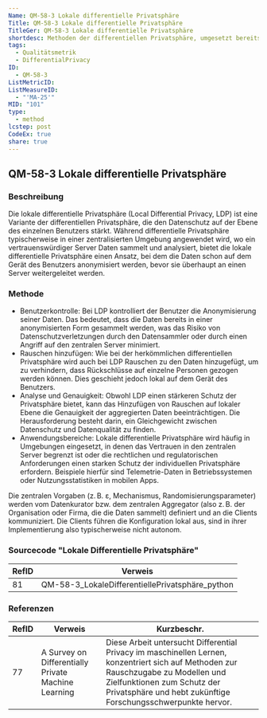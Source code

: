 ```yaml
---
Name: QM-58-3 Lokale differentielle Privatsphäre
Title: QM-58-3 Lokale differentielle Privatsphäre
TitleGer: QM-58-3 Lokale differentielle Privatsphäre
shortdesc: Methoden der differentiellen Privatsphäre, umgesetzt bereits beim Nutzer
tags:
  - Qualitätsmetrik
  - DifferentialPrivacy
ID:
  - QM-58-3
ListMetricID: 
ListMeasureID:
  - "'MA-25'"
MID: "101"
type:
  - method
lcstep: post
CodeEx: true
share: true
---
```

## QM-58-3 Lokale differentielle Privatsphäre

### Beschreibung
  
Die lokale differentielle Privatsphäre (Local Differential Privacy, LDP) ist eine Variante der differentiellen Privatsphäre, die den Datenschutz auf der Ebene des einzelnen Benutzers stärkt. Während differentielle Privatsphäre typischerweise in einer zentralisierten Umgebung angewendet wird, wo ein vertrauenswürdiger Server Daten sammelt und analysiert, bietet die lokale differentielle Privatsphäre einen Ansatz, bei dem die Daten schon auf dem Gerät des Benutzers anonymisiert werden, bevor sie überhaupt an einen Server weitergeleitet werden. 

### Methode

- Benutzerkontrolle: Bei LDP kontrolliert der Benutzer die Anonymisierung seiner Daten. Das bedeutet, dass die Daten bereits in einer anonymisierten Form gesammelt werden, was das Risiko von Datenschutzverletzungen durch den Datensammler oder durch einen Angriff auf den zentralen Server minimiert.
- Rauschen hinzufügen: Wie bei der herkömmlichen differentiellen Privatsphäre wird auch bei LDP Rauschen zu den Daten hinzugefügt, um zu verhindern, dass Rückschlüsse auf einzelne Personen gezogen werden können. Dies geschieht jedoch lokal auf dem Gerät des Benutzers.
- Analyse und Genauigkeit: Obwohl LDP einen stärkeren Schutz der Privatsphäre bietet, kann das Hinzufügen von Rauschen auf lokaler Ebene die Genauigkeit der aggregierten Daten beeinträchtigen. Die Herausforderung besteht darin, ein Gleichgewicht zwischen Datenschutz und Datenqualität zu finden.
- Anwendungsbereiche: Lokale differentielle Privatsphäre wird häufig in Umgebungen eingesetzt, in denen das Vertrauen in den zentralen Server begrenzt ist oder die rechtlichen und regulatorischen Anforderungen einen starken Schutz der individuellen Privatsphäre erfordern. Beispiele hierfür sind Telemetrie-Daten in Betriebssystemen oder Nutzungsstatistiken in mobilen Apps.

Die zentralen Vorgaben (z. B. ε, Mechanismus, Randomisierungsparameter) werden vom Datenkurator bzw. dem zentralen Aggregator (also z. B. der Organisation oder Firma, die die Daten sammelt) definiert und an die Clients kommuniziert. Die Clients führen die Konfiguration lokal aus, sind in ihrer Implementierung also typischerweise nicht autonom.

### Sourcecode "Lokale Differentielle Privatsphäre"
| RefID | Verweis                                         |
| ----- | ----------------------------------------------- |
| 81    | QM-58-3_LokaleDifferentiellePrivatsphäre_python |



### Referenzen
| RefID | Verweis                                               | Kurzbeschr.                                                                                                                                                                                                                        |
| ----- | ----------------------------------------------------- | ---------------------------------------------------------------------------------------------------------------------------------------------------------------------------------------------------------------------------------- |
| 77    |  A Survey on Differentially Private Machine Learning  | Diese Arbeit untersucht Differential Privacy im maschinellen Lernen, konzentriert sich auf Methoden zur Rauschzugabe zu Modellen und Zielfunktionen zum Schutz der Privatsphäre und hebt zukünftige Forschungsschwerpunkte hervor. |


